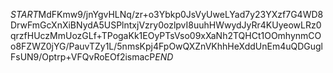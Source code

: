 $START$MdFKmw9/jnYgvHLNq/zr+o3Ybkp0JsVyUweLYad7y23YXzf7G4WD8DrwFmGcXnXiBNydA5USPlntxjVzry0ozlpvI8uuhHWwydJyRr4KUyeowLRz0qrzfHUczMmUozGLf+TPogaKk1EOyPTsVso09xXaNh2TQHCt1OOmhynmCOo8FZWZ0jYG/PauvTZy1L/5nmsKpj4FpOwQXZnVKhhHeXddUnEm4uQDGuglFsUN9/Optrp+VFQvRoEOf2ismacP$END$